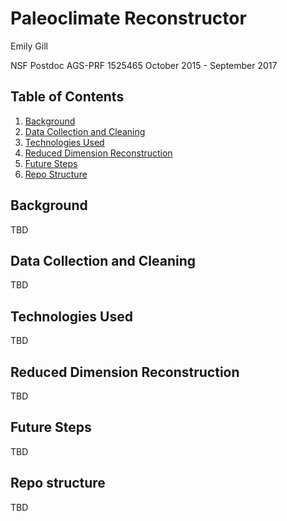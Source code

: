 # Paleoclimate Reconstructor

Emily Gill

NSF Postdoc AGS-PRF 1525465
October 2015 - September 2017

## Table of Contents
1. [Background](#background)
2. [Data Collection and Cleaning](#data-collection-and-cleaning)
3. [Technologies Used](#technologies-used)
4. [Reduced Dimension Reconstruction](#reduced-dimension-reconstruction)
5. [Future Steps](#future-steps)
6. [Repo Structure](#repo-structure)

## Background

TBD

## Data Collection and Cleaning

TBD

## Technologies Used

TBD

## Reduced Dimension Reconstruction

TBD

## Future Steps

TBD

## Repo structure

TBD
